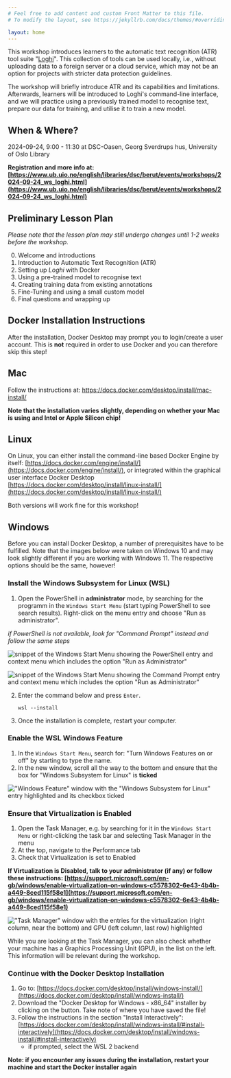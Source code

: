 ```yaml
---
# Feel free to add content and custom Front Matter to this file.
# To modify the layout, see https://jekyllrb.com/docs/themes/#overriding-theme-defaults

layout: home
---
```


This workshop introduces learners to the automatic text recognition (ATR) tool suite "[Loghi](https://github.com/knaw-huc/loghi)". This collection of tools can be used locally, i.e., without uploading data to a foreign server or a cloud service, which may not be an option for projects with stricter data protection guidelines.

The workshop will briefly introduce ATR and its capabilities and limitations. Afterwards, learners will be introduced to Loghi's command-line interface, and we will practice using a previously trained model to recognise text, prepare our data for training, and utilise it to train a new model.

## When & Where? 

2024-09-24, 9:00 - 11:30 at DSC-Oasen, Georg Sverdrups hus, University of Oslo Library

**Registration and more info at: [https://www.ub.uio.no/english/libraries/dsc/berut/events/workshops/2024-09-24_ws_loghi.html](https://www.ub.uio.no/english/libraries/dsc/berut/events/workshops/2024-09-24_ws_loghi.html)**

## Preliminary Lesson Plan
_Please note that the lesson plan may still undergo changes until 1-2 weeks before the workshop._

0. Welcome and introductions
1. Introduction to Automatic Text Recognition (ATR)
2. Setting up _Loghi_ with Docker
3. Using a pre-trained model to recognise text
5. Creating training data from existing annotations
6. Fine-Tuning and using a small custom model
7. Final questions and wrapping up


## Docker Installation Instructions

After the installation, Docker Desktop may prompt you to login/create a user account. This is **not** required in order to use Docker and you can therefore skip this step! 


## Mac
Follow the instructions at: [https://docs.docker.com/desktop/install/mac-install/ ](https://docs.docker.com/desktop/install/mac-install/)

**Note that the installation varies slightly, depending on whether your Mac is using and Intel or Apple Silicon chip!**


## Linux

On Linux, you can either install the command-line based Docker Engine by itself: [https://docs.docker.com/engine/install/](https://docs.docker.com/engine/install/), or integrated within the graphical user interface Docker Desktop [https://docs.docker.com/desktop/install/linux-install/](https://docs.docker.com/desktop/install/linux-install/)

Both versions will work fine for this workshop! 


## Windows

Before you can install Docker Desktop, a number of prerequisites have to be fulfilled. Note that the images below were taken on Windows 10 and may look slightly different if you are working with Windows 11. The respective options should be the same, however! 

### Install the Windows Subsystem for Linux (WSL)
1. Open the PowerShell in **administrator** mode, by searching for the programm in the `Windows Start Menu` (start typing PowerShell to see search results). Right-click on the menu entry and choose "Run as administrator". 

_if PowerShell is not available, look for "Command Prompt" instead and follow the same steps_

![snippet of the Windows Start Menu showing the PowerShell entry and context menu which includes the option "Run as Administrator"](img/powershell_run_admin.PNG)

![snippet of the Windows Start Menu showing the Command Prompt entry and context menu which includes the option "Run as Administrator"](img/command_prompt_run_admin.PNG)


2. Enter the command below and press `Enter`.
	```
	wsl --install
	```
3. Once the installation is complete, restart your computer.


### Enable the WSL Windows Feature
1. In the `Windows Start Menu`, search for: "Turn Windows Features on or off" by starting to type the name. 
2. In the new window, scroll all the way to the bottom and ensure that the box for "Windows Subsystem for Linux" is **ticked**

!["Windows Feature" window with the "Windows Subsystem for Linux" entry highlighted and its checkbox ticked](img/wsl_feature_annotated.png)


### Ensure that Virtualization is Enabled
1. Open the Task Manager, e.g. by searching for it in the `Windows Start Menu` or right-clicking the task bar and selecting Task Manager in the menu
2. At the top, navigate to the Performance tab
3. Check that Virtualization is set to Enabled

**If Virtualization is Disabled, talk to your administrator (if any) or follow these instructions: [https://support.microsoft.com/en-gb/windows/enable-virtualization-on-windows-c5578302-6e43-4b4b-a449-8ced115f58e1](https://support.microsoft.com/en-gb/windows/enable-virtualization-on-windows-c5578302-6e43-4b4b-a449-8ced115f58e1)**

!["Task Manager" window with the entries for the virtualization (right column, near the bottom) and GPU (left column, last row) highlighted](img/task_manager_annotated.png)


While you are looking at the Task Manager, you can also check whether your machine has a Graphics Processing Unit (GPU), in the list on the left. This information will be relevant during the workshop. 


### Continue with the Docker Desktop Installation

1. Go to: [https://docs.docker.com/desktop/install/windows-install/](https://docs.docker.com/desktop/install/windows-install/)
2. Download the "Docker Desktop for Windows - x86_64" installer by clicking on the button. Take note of where you have saved the file!
3. Follow the instructions in the section "Install Interactively": [https://docs.docker.com/desktop/install/windows-install/#install-interactively](https://docs.docker.com/desktop/install/windows-install/#install-interactively) 
	- if prompted, select the WSL 2 backend 

**Note: if you encounter any issues during the installation, restart your machine and start the Docker installer again** 



